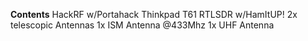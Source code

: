 **Contents**
HackRF w/Portahack
Thinkpad T61
RTLSDR w/HamItUP!
2x telescopic Antennas
1x ISM Antenna @433Mhz
1x UHF Antenna 
